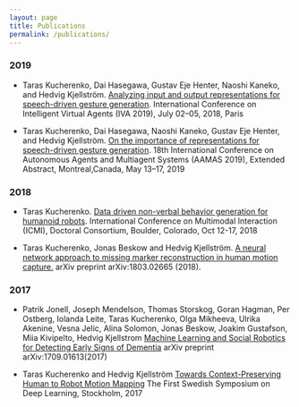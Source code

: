 ```yaml
---
layout: page
title: Publications
permalink: /publications/
---
```


### 2019

* Taras  Kucherenko,  Dai  Hasegawa, Gustav  Eje  Henter, Naoshi  Kaneko, and Hedvig Kjellström.
[Analyzing input and output representations for speech-driven gesture generation](https://www.researchgate.net/publication/331645229_Analyzing_Input_and_Output_Representations_for_Speech-Driven_Gesture_Generation).
International Conference on Intelligent Virtual Agents (IVA 2019), July 02–05, 2018, Paris

* Taras  Kucherenko,  Dai  Hasegawa,  Naoshi  Kaneko,  Gustav  Eje  Henter, and Hedvig Kjellström. 
[On the importance of representations for speech-driven gesture generation](http://www.ifaamas.org/Proceedings/aamas2019/pdfs/p2072.pdf).
18th International Conference on Autonomous Agents and Multiagent Systems (AAMAS 2019), Extended Abstract,
Montreal,Canada, May 13–17, 2019



### 2018

* Taras  Kucherenko. 
[Data driven non-verbal behavior generation for humanoid robots](https://dl.acm.org/citation.cfm?doid=3242969.3264970). 
International Conference on Multimodal Interaction (ICMI), Doctoral Consortium,
Boulder, Colorado, Oct 12-17, 2018

* Taras  Kucherenko, Jonas Beskow and Hedvig Kjellström. 
[A neural network approach to missing marker reconstruction in human motion capture.](https://arxiv.org/abs/1803.02665)
arXiv preprint arXiv:1803.02665 (2018).


### 2017

* Patrik Jonell, Joseph Mendelson, Thomas Storskog, Goran Hagman, Per Ostberg, Iolanda Leite, Taras Kucherenko, Olga Mikheeva, Ulrika Akenine, Vesna Jelic, Alina Solomon, Jonas Beskow, Joakim Gustafson, Miia Kivipelto, Hedvig Kjellstrom [Machine Learning and Social Robotics for Detecting Early Signs of Dementia](https://arxiv.org/abs/1709.01613)
arXiv preprint arXiv:1709.01613(2017)

* Taras  Kucherenko and Hedvig Kjellström [Towards Context-Preserving Human to Robot Motion Mapping](https://www.csc.kth.se/~hedvig/publications/ssdl_17.pdf) The First Swedish Symposium on Deep Learning, Stockholm, 2017


